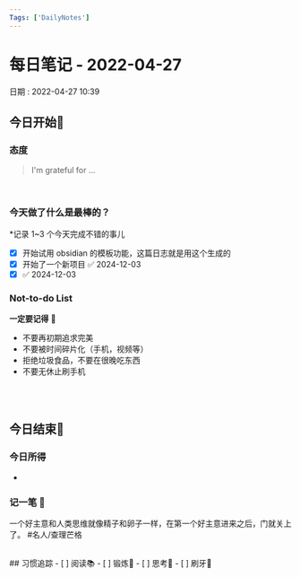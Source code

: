 ```yaml
---
Tags: ['DailyNotes']
---
```

# 每日笔记 - 2022-04-27
日期 : 2022-04-27 10:39


## 今日开始🌅    
### 态度
> I'm grateful for ...

<br>

### 今天做了什么是最棒的？
*记录 1~3 个今天完成不错的事儿
- [x]  开始试用 obsidian 的模板功能，这篇日志就是用这个生成的 
- [x] 开始了一个新项目 ✅ 2024-12-03
- [x]  ✅ 2024-12-03

### Not-to-do List
**一定要记得** 🔴
- 不要再初期追求完美
- 不要被时间碎片化（手机，视频等）
- 拒绝垃圾食品，不要在很晚吃东西
- 不要无休止刷手机


<br>
<br>

## 今日结束🎴
### 今日所得
-


### 记一笔 📝
一个好主意和人类思维就像精子和卵子一样，在第一个好主意进来之后，门就关上了。
#名人/查理芒格 

<br>
## 习惯追踪
- [ ] 阅读📚 
- [ ] 锻炼🥊
- [ ] 思考🧠
- [ ] 刷牙🦷